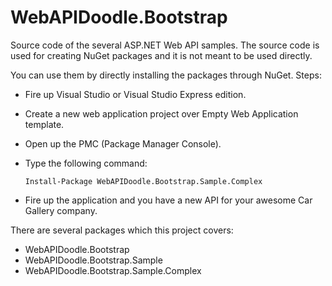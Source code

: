 # WebAPIDoodle.Bootstrap

Source code of the several ASP.NET Web API samples. The source code is used for creating NuGet packages and it is not meant to be used directly. 

You can use them by directly installing the packages through NuGet. Steps:

 - Fire up Visual Studio or Visual Studio Express edition.
 - Create a new web application project over Empty Web Application template.
 - Open up the PMC (Package Manager Console).
 - Type the following command:
     
     `Install-Package WebAPIDoodle.Bootstrap.Sample.Complex`
     
 - Fire up the application and you have a new API for your awesome Car Gallery company.
 
There are several packages which this project covers:

 - WebAPIDoodle.Bootstrap
 - WebAPIDoodle.Bootstrap.Sample
 - WebAPIDoodle.Bootstrap.Sample.Complex